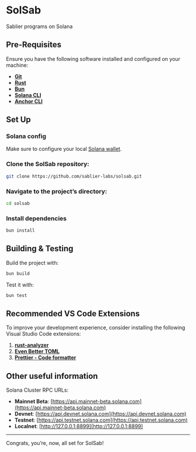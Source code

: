 # SolSab

Sablier programs on Solana

## Pre-Requisites

Ensure you have the following software installed and configured on your machine:

- **[Git](https://git-scm.com/downloads)**
- **[Rust](https://rust-lang.org/tools/install)**
- **[Bun](https://bun.sh/docs/installation)**
- **[Solana CLI](https://solana.com/docs/intro/installation#quick-installation)**
- **[Anchor CLI](https://www.anchor-lang.com/docs/installation#install-anchor-cli)**

## Set Up

### Solana config

Make sure to configure your local [Solana wallet](https://www.anchor-lang.com/docs/installation#solana-cli-basics).

### Clone the SolSab repository:

```bash
git clone https://github.com/sablier-labs/solsab.git
```

### Navigate to the project’s directory:

```bash
cd solsab
```

### Install dependencies

```bash
bun install
```

## Building & Testing

Build the project with:

```bash
bun build
```

Test it with:

```bash
bun test
```

## Recommended VS Code Extensions

To improve your development experience, consider installing the following Visual Studio Code extensions:

1. **[rust-analyzer](https://marketplace.visualstudio.com/items?itemName=rust-lang.rust-analyzer)**
2. **[Even Better TOML](https://marketplace.visualstudio.com/items?itemName=tamasfe.even-better-toml)**
3. **[Prettier - Code formatter](https://marketplace.visualstudio.com/items?itemName=esbenp.prettier-vscode)**

## Other useful information

Solana Cluster RPC URLs:

- **Mainnet Beta**: [https://api.mainnet-beta.solana.com](https://api.mainnet-beta.solana.com)
- **Devnet**: [https://api.devnet.solana.com](https://api.devnet.solana.com)
- **Testnet**: [https://api.testnet.solana.com](https://api.testnet.solana.com)
- **Localnet**: [http://127.0.0.1:8899](http://127.0.0.1:8899)

---

Congrats, you’re, now, all set for SolSab!
